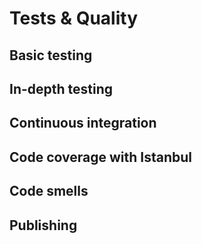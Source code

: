 # Tests & Quality

## Basic testing

## In-depth testing

## Continuous integration

## Code coverage with Istanbul

## Code smells

## Publishing
